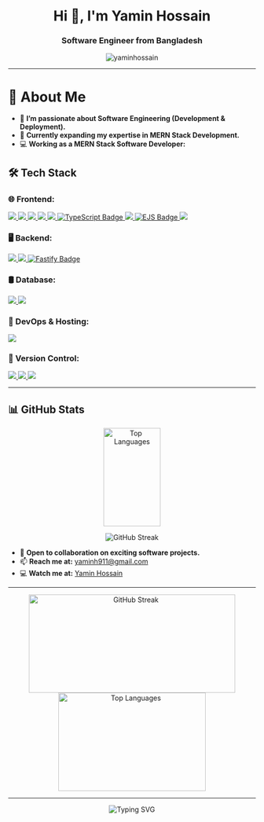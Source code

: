 <h1 align="center">Hi 👋, I'm Yamin Hossain</h1>
<h3 align="center">Software Engineer from Bangladesh</h3>
<p align="center">
  <img src="https://komarev.com/ghpvc/?username=yaminhossen&label=👀%20Profile%20Views&color=ff69b4&style=for-the-badge" alt="yaminhossain" />
</p>

---

# 👋 About Me  

- 👀 **I’m passionate about Software Engineering (Development & Deployment).**  
- 🌱 **Currently expanding my expertise in MERN Stack Development.**  
- 💻 **Working as a MERN Stack Software Developer:**  
 ## 🛠️ Tech Stack  

### **🌐 Frontend:**  
<a href="#" target="_blank">
  <img src="https://img.shields.io/badge/HTML-E34F26?style=for-the-badge&logo=html5&logoColor=white">
</a>
<a href="#" target="_blank">
  <img src="https://img.shields.io/badge/CSS-1572B6?style=for-the-badge&logo=css3&logoColor=white">
</a>
<a href="#" target="_blank">
  <img src="https://img.shields.io/badge/Tailwind_CSS-06B6D4?style=for-the-badge&logo=tailwindcss&logoColor=white">
</a>
<a href="#" target="_blank">
  <img src="https://img.shields.io/badge/Bootstrap-563D7C?style=for-the-badge&logo=bootstrap&logoColor=white">
</a>
<a href="#" target="_blank">
  <img src="https://img.shields.io/badge/JavaScript-F7DF1E?style=for-the-badge&logo=javascript&logoColor=black">
</a>
<a href="#" target="_blank">
  <img src="https://img.shields.io/badge/TypeScript-3178C6?style=for-the-badge&logo=typescript&logoColor=white" alt="TypeScript Badge" />
</a>

<a href="#" target="_blank">
  <img src="https://img.shields.io/badge/React.js-61DAFB?style=for-the-badge&logo=react&logoColor=black">
</a>
<a href="#" target="_blank">
  <img src="https://img.shields.io/badge/EJS-61DAFB?style=for-the-badge&logo=EJS&logoColor=black" alt="EJS Badge" />
</a>

<a href="#" target="_blank">
  <img src="https://img.shields.io/badge/Vue.js-4FC08D?style=for-the-badge&logo=vue.js&logoColor=white">
</a>



### **🖥️ Backend:**  

<a href="#" target="_blank">
  <img src="https://img.shields.io/badge/Node.js-339933?style=for-the-badge&logo=node.js&logoColor=white">
</a>
<a href="#" target="_blank">
  <img src="https://img.shields.io/badge/Express-000000?style=for-the-badge&logo=express&logoColor=white">
</a>
<a href="#" target="_blank">
  <img src="https://img.shields.io/badge/Fastify-000000?style=for-the-badge&logo=fastify&logoColor=white" alt="Fastify Badge" />
</a>

### **🛢️ Database:**  
<a href="#" target="_blank">
  <img src="https://img.shields.io/badge/MySQL-4479A1?style=for-the-badge&logo=mysql&logoColor=white">
</a>
<a href="#" target="_blank">
  <img src="https://img.shields.io/badge/MongoDB-47A248?style=for-the-badge&logo=mongodb&logoColor=white">
</a>

### **🔧 DevOps & Hosting:**  
<a href="#" target="_blank">
  <img src="https://img.shields.io/badge/Docker-2496ED?style=for-the-badge&logo=docker&logoColor=white">
</a>



### **🎯 Version Control:**  

<a href="https://git-scm.com/" target="_blank">
  <img src="https://img.shields.io/badge/Git-F05032?style=for-the-badge&logo=git&logoColor=white">
</a>
<a href="https://github.com/" target="_blank">
  <img src="https://img.shields.io/badge/GitHub-181717?style=for-the-badge&logo=github&logoColor=white">
</a>
<a href="https://about.gitlab.com/" target="_blank">
  <img src="https://img.shields.io/badge/GitLab-FCA121?style=for-the-badge&logo=gitlab&logoColor=white">
</a>


---

## 📊 GitHub Stats  



<p align="center">
<!--   <img height="200" width="48%" src="https://github-readme-stats.vercel.app/api?username=yaminhossen&show_icons=true&theme=radical&line_height=27" alt="GitHub Stats" /> -->
  <img height="200" width="48%" src="https://github-readme-stats.vercel.app/api/top-langs/?username=yaminhossen&layout=compact&theme=radical" alt="Top Languages" />
</p>


<p align="center">
 <img src="https://github-readme-streak-stats.herokuapp.com/?user=yaminhossen&theme=radical" alt="GitHub Streak">
</p> 

- 💞️ **Open to collaboration on exciting software projects.**  
- 📫 **Reach me at:** [yaminh911@gmail.com](mailto:yaminh911@gmail.com)  
- 💻 **Watch me at:** [Yamin Hossain](https://techparkit.org/developer/yamin-hossain)

---

<p align="center">
  <img src="https://streak-stats.demolab.com/?user=yaminhossen&cache_seconds=86400" alt="GitHub Streak" width="420" height="200"/>
  <img src="https://github-readme-stats.vercel.app/api/top-langs?username=yaminhossen&show_icons=true&locale=en&layout=compact" alt="Top Languages" width="300" height="200" />
</p>

---

<p align="center">
  <img src="https://readme-typing-svg.herokuapp.com?font=Fira+Code&size=22&pause=1000&color=00FF00&width=560&lines=Let's+build+something+amazing+together!+🚀" alt="Typing SVG" />
</p>

